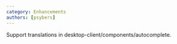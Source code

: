 ```yaml
---
category: Enhancements
authors: [psybers]
---
```


Support translations in desktop-client/components/autocomplete.
